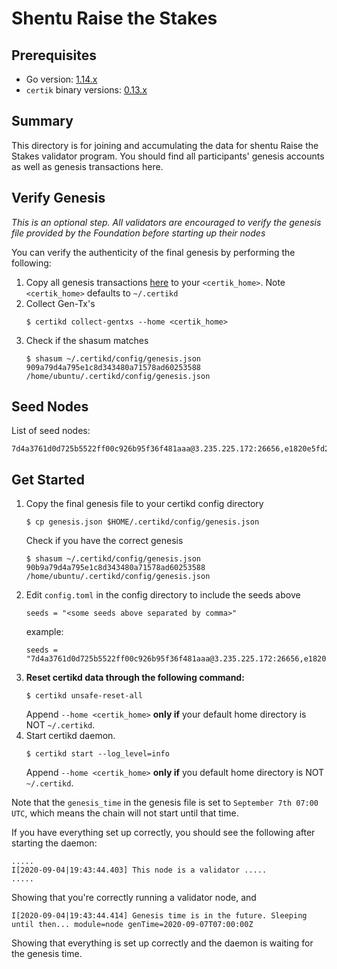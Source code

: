 # Shentu Raise the Stakes #

## Prerequisites
- Go version: [1.14.x](https://golang.org/dl/)
- `certik` binary versions: [0.13.x](https://github.com/certikfoundation/testnet/releases)

## Summary
This directory is for joining and accumulating the data for shentu Raise the Stakes validator program. You should find all participants' genesis accounts as well as genesis transactions here.

## Verify Genesis
*This is an optional step. All validators are encouraged to verify the genesis file provided by the Foundation before starting up their nodes*

You can verify the authenticity of the final genesis by performing the following:
1. Copy all genesis transactions [here](https://github.com/certikfoundation/testnet/tree/master/shentu-rts/gentx) to your `<certik_home>`. Note `<certik_home>` defaults to `~/.certikd`
2. Collect Gen-Tx's
    ```
    $ certikd collect-gentxs --home <certik_home>
    ```
3. Check if the shasum matches
    ```
    $ shasum ~/.certikd/config/genesis.json
    909a79d4a795e1c8d343480a71578ad60253588  /home/ubuntu/.certikd/config/genesis.json
    ```

## Seed Nodes
List of seed nodes:
```
7d4a3761d0d725b5522ff00c926b95f36f481aaa@3.235.225.172:26656,e1820e5fd23e43d18be3e3e13a64b9383fb56a81@100.27.49.255:26656,b5ee0d27762dd1f1d4ea4b262b39ebd4ec02e5dc@34.236.38.150:26656,cf24fa8b46e01963f34c2ba885b4f70e2a88a857@3.236.253.202:26656,d70bd3f35a0c1c20e6a8fc57bc46c0ed02e7b381@3.236.144.53:26656
```

## Get Started

1. Copy the final genesis file to your certikd config directory
    ```
    $ cp genesis.json $HOME/.certikd/config/genesis.json
    ```
    Check if you have the correct genesis
    ```
    $ shasum ~/.certikd/config/genesis.json
    90b9a79d4a795e1c8d343480a71578ad60253588  /home/ubuntu/.certikd/config/genesis.json
    ```
2. Edit `config.toml` in the config directory to include the seeds above
    ```
    seeds = "<some seeds above separated by comma>"
    ```
    example:
    ```
    seeds = "7d4a3761d0d725b5522ff00c926b95f36f481aaa@3.235.225.172:26656,e1820e5fd23e43d18be3e3e13a64b9383fb56a81@100.27.49.255:26656,b5ee0d27762dd1f1d4ea4b262b39ebd4ec02e5dc@34.236.38.150:26656,cf24fa8b46e01963f34c2ba885b4f70e2a88a857@3.236.253.202:26656,d70bd3f35a0c1c20e6a8fc57bc46c0ed02e7b381@3.236.144.53:26656"
    ```
3. <b>Reset certikd data through the following command:</b>
    ```
    $ certikd unsafe-reset-all
    ```
    Append `--home <certik_home>` <b>only if</b> your default home directory is NOT `~/.certikd`.
4. Start certikd daemon.
    ```
    $ certikd start --log_level=info
    ```
    Append `--home <certik_home>` <b>only if</b> you default home directory is NOT `~/.certikd`.

Note that the `genesis_time` in the genesis file is set to `September 7th 07:00 UTC`, which means the chain will not start until that time.

If you have everything set up correctly, you should see the following after starting the daemon:
```
.....
I[2020-09-04|19:43:44.403] This node is a validator .....
.....
```
Showing that you're correctly running a validator node, and 

```
I[2020-09-04|19:43:44.414] Genesis time is in the future. Sleeping until then... module=node genTime=2020-09-07T07:00:00Z
```
Showing that everything is set up correctly and the daemon is waiting for the genesis time.

